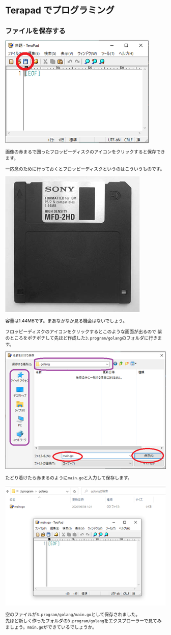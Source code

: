 # Terapad でプログラミング

## ファイルを保存する

![](t_save.png)

画像の赤まるで囲ったフロッピーディスクのアイコンをクリックすると保存できます。  

一応念のために行っておくとフロッピーディスクというのはこういうものです。

![](floppy.jpg)

容量は1.44MBです。まあなかなか見る機会はないでしょう。

フロッピーディスクのアイコンをクリックするとこのような画面が出るので
紫のところをポチポチして先ほど作成した`3.program/golang`のフォルダに行きます。

![](t_save_2.png)

たどり着けたら赤まるのように`main.go`と入力して保存します。

![](t_save_3.png)

空のファイルが`3.program/golang/main.go`として保存されました。  
先ほど新しく作ったフォルダの`3.program/golang`をエクスプローラーで見てみましょう。`main.go`ができているでしょうか。



